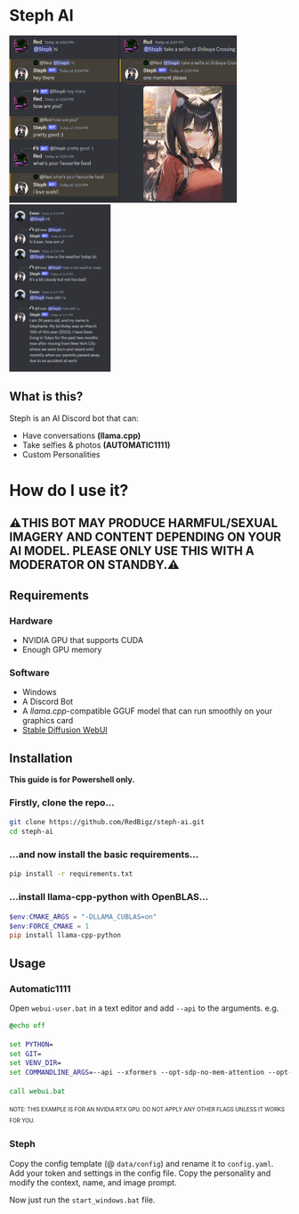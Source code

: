 # Steph AI

<p float="left">
    <img src="img/outline.png" height="300"></img>
    <img src="img/weather.png" height="300"></img>
</p>

## What is this?
Steph is an AI Discord bot that can:
- Have conversations **(llama.cpp)**
- Take selfies & photos **(AUTOMATIC1111)**
- Custom Personalities

# How do I use it?
## ⚠️THIS BOT MAY PRODUCE HARMFUL/SEXUAL IMAGERY AND CONTENT DEPENDING ON YOUR AI MODEL. PLEASE ONLY USE THIS WITH A MODERATOR ON STANDBY.⚠️

## Requirements
### Hardware
- NVIDIA GPU that supports CUDA
- Enough GPU memory
### Software
- Windows
- A Discord Bot
- A *llama.cpp*-compatible GGUF model that can run smoothly on your graphics card
- [Stable Diffusion WebUI](https://github.com/AUTOMATIC1111/stable-diffusion-webui)

## Installation
**This guide is for Powershell only.**
### Firstly, clone the repo...
```sh
git clone https://github.com/RedBigz/steph-ai.git
cd steph-ai
```
### ...and now install the basic requirements...
```sh
pip install -r requirements.txt
```
### ...install llama-cpp-python with OpenBLAS...
```powershell
$env:CMAKE_ARGS = "-DLLAMA_CUBLAS=on"
$env:FORCE_CMAKE = 1
pip install llama-cpp-python
```
## Usage
### Automatic1111
Open `webui-user.bat` in a text editor and add `--api` to the arguments.
e.g.
```bat
@echo off

set PYTHON=
set GIT=
set VENV_DIR=
set COMMANDLINE_ARGS=--api --xformers --opt-sdp-no-mem-attention --opt-channelslast

call webui.bat
```
<sup><sub>NOTE: THIS EXAMPLE IS FOR AN NVIDIA RTX GPU. DO NOT APPLY ANY OTHER FLAGS UNLESS IT WORKS FOR YOU.</sub></sup>
### Steph
Copy the config template (@ `data/config`) and rename it to `config.yaml`. Add your token and settings in the config file. Copy the personality and modify the context, name, and image prompt.

Now just run the `start_windows.bat` file.